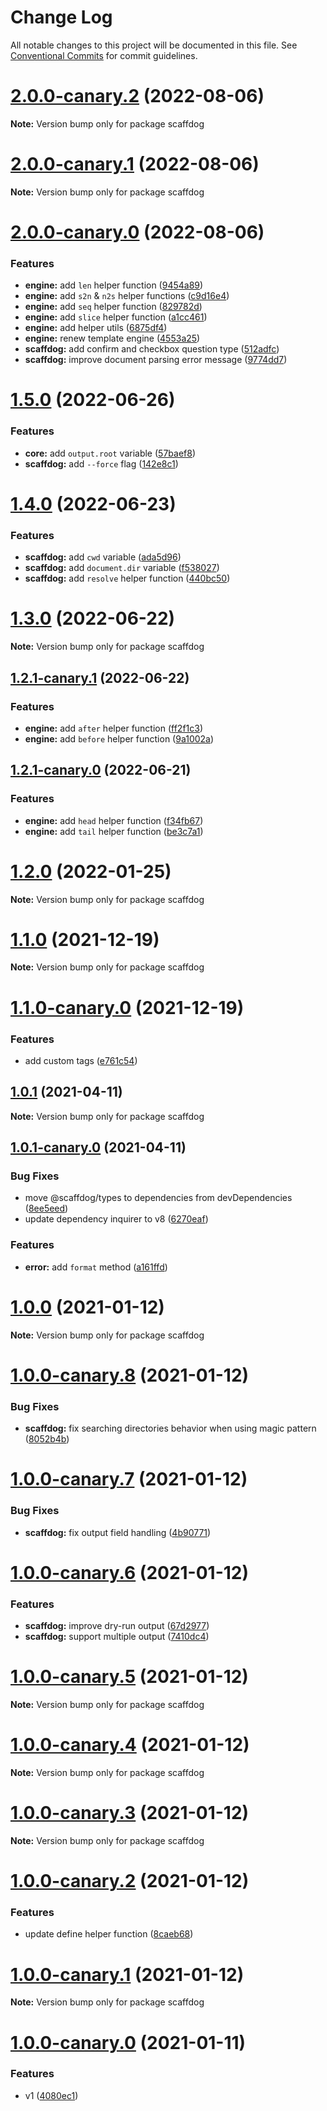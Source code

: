 # Change Log

All notable changes to this project will be documented in this file.
See [Conventional Commits](https://conventionalcommits.org) for commit guidelines.

# [2.0.0-canary.2](https://github.com/cats-oss/scaffdog/compare/v2.0.0-canary.1...v2.0.0-canary.2) (2022-08-06)

**Note:** Version bump only for package scaffdog

# [2.0.0-canary.1](https://github.com/cats-oss/scaffdog/compare/v2.0.0-canary.0...v2.0.0-canary.1) (2022-08-06)

**Note:** Version bump only for package scaffdog

# [2.0.0-canary.0](https://github.com/cats-oss/scaffdog/compare/v1.5.0...v2.0.0-canary.0) (2022-08-06)

### Features

- **engine:** add `len` helper function ([9454a89](https://github.com/cats-oss/scaffdog/commit/9454a89de05714a1f17fcc4678345e8391b0ea4f))
- **engine:** add `s2n` & `n2s` helper functions ([c9d16e4](https://github.com/cats-oss/scaffdog/commit/c9d16e44647648cc81d40309a26a656375c08219))
- **engine:** add `seq` helper function ([829782d](https://github.com/cats-oss/scaffdog/commit/829782db12c0821aaca2c6826083dc580a70fd06))
- **engine:** add `slice` helper function ([a1cc461](https://github.com/cats-oss/scaffdog/commit/a1cc4613ac65acd1982353409cd3d12d3f8c816f))
- **engine:** add helper utils ([6875df4](https://github.com/cats-oss/scaffdog/commit/6875df45c53fd7af4ab34f8784aa49e84ef869e5))
- **engine:** renew template engine ([4553a25](https://github.com/cats-oss/scaffdog/commit/4553a25bbae43c38dcaebb97cbe28fa4a24a16fa))
- **scaffdog:** add confirm and checkbox question type ([512adfc](https://github.com/cats-oss/scaffdog/commit/512adfc0369a6dffe72fac43ed9c073de43dab3e))
- **scaffdog:** improve document parsing error message ([9774dd7](https://github.com/cats-oss/scaffdog/commit/9774dd75229b9cfdd48f49e6bbedc80b73f3f74c))

# [1.5.0](https://github.com/cats-oss/scaffdog/compare/v1.4.0...v1.5.0) (2022-06-26)

### Features

- **core:** add `output.root` variable ([57baef8](https://github.com/cats-oss/scaffdog/commit/57baef84bde86c92976416a738e5c28ef397f47e))
- **scaffdog:** add `--force` flag ([142e8c1](https://github.com/cats-oss/scaffdog/commit/142e8c1bb2629737930c2e1844072e46596f3986))

# [1.4.0](https://github.com/cats-oss/scaffdog/compare/v1.3.0...v1.4.0) (2022-06-23)

### Features

- **scaffdog:** add `cwd` variable ([ada5d96](https://github.com/cats-oss/scaffdog/commit/ada5d96e6a82e411fe5cf6d4cf8ec641a6c750e5))
- **scaffdog:** add `document.dir` variable ([f538027](https://github.com/cats-oss/scaffdog/commit/f5380274e6eb4fc4d6cc3fc94a60a64e8e1e8285))
- **scaffdog:** add `resolve` helper function ([440bc50](https://github.com/cats-oss/scaffdog/commit/440bc507d7be9a86325eb5cff24386e78500d792))

# [1.3.0](https://github.com/cats-oss/scaffdog/compare/v1.2.1-canary.1...v1.3.0) (2022-06-22)

**Note:** Version bump only for package scaffdog

## [1.2.1-canary.1](https://github.com/cats-oss/scaffdog/compare/v1.2.1-canary.0...v1.2.1-canary.1) (2022-06-22)

### Features

- **engine:** add `after` helper function ([ff2f1c3](https://github.com/cats-oss/scaffdog/commit/ff2f1c3e793eff429f17e21f7003e9281804aa1a))
- **engine:** add `before` helper function ([9a1002a](https://github.com/cats-oss/scaffdog/commit/9a1002a628d230bd1bae0a4bcea40972c7ac181c))

## [1.2.1-canary.0](https://github.com/cats-oss/scaffdog/compare/v1.2.0...v1.2.1-canary.0) (2022-06-21)

### Features

- **engine:** add `head` helper function ([f34fb67](https://github.com/cats-oss/scaffdog/commit/f34fb678dde9c39c3f13a7477e7144976da5a371))
- **engine:** add `tail` helper function ([be3c7a1](https://github.com/cats-oss/scaffdog/commit/be3c7a1dc442d34226a3ec694970b32d6c3e4e6b))

# [1.2.0](https://github.com/cats-oss/scaffdog/compare/v1.1.0...v1.2.0) (2022-01-25)

**Note:** Version bump only for package scaffdog

# [1.1.0](https://github.com/cats-oss/scaffdog/compare/v1.1.0-canary.0...v1.1.0) (2021-12-19)

**Note:** Version bump only for package scaffdog

# [1.1.0-canary.0](https://github.com/cats-oss/scaffdog/compare/v1.0.1...v1.1.0-canary.0) (2021-12-19)

### Features

- add custom tags ([e761c54](https://github.com/cats-oss/scaffdog/commit/e761c546eb3265ef879454d4a29fcc3972397c43))

## [1.0.1](https://github.com/cats-oss/scaffdog/compare/v1.0.1-canary.0...v1.0.1) (2021-04-11)

**Note:** Version bump only for package scaffdog

## [1.0.1-canary.0](https://github.com/cats-oss/scaffdog/compare/v1.0.0...v1.0.1-canary.0) (2021-04-11)

### Bug Fixes

- move @scaffdog/types to dependencies from devDependencies ([8ee5eed](https://github.com/cats-oss/scaffdog/commit/8ee5eedd59bf8e0ccbf12a3884e662fe387980b6))
- update dependency inquirer to v8 ([6270eaf](https://github.com/cats-oss/scaffdog/commit/6270eaf539f8fb028666a401b60ed3500be6d82e))

### Features

- **error:** add `format` method ([a161ffd](https://github.com/cats-oss/scaffdog/commit/a161ffd8f7620a12c3348a45350f641e7a8ae48d))

# [1.0.0](https://github.com/cats-oss/scaffdog/compare/v1.0.0-canary.8...v1.0.0) (2021-01-12)

**Note:** Version bump only for package scaffdog

# [1.0.0-canary.8](https://github.com/cats-oss/scaffdog/compare/v1.0.0-canary.7...v1.0.0-canary.8) (2021-01-12)

### Bug Fixes

- **scaffdog:** fix searching directories behavior when using magic pattern ([8052b4b](https://github.com/cats-oss/scaffdog/commit/8052b4baf65dbfa264bb6af813b7193bf1525332))

# [1.0.0-canary.7](https://github.com/cats-oss/scaffdog/compare/v1.0.0-canary.6...v1.0.0-canary.7) (2021-01-12)

### Bug Fixes

- **scaffdog:** fix output field handling ([4b90771](https://github.com/cats-oss/scaffdog/commit/4b90771e36cf39f70434401d289ec051dc5bfc0d))

# [1.0.0-canary.6](https://github.com/cats-oss/scaffdog/compare/v1.0.0-canary.5...v1.0.0-canary.6) (2021-01-12)

### Features

- **scaffdog:** improve dry-run output ([67d2977](https://github.com/cats-oss/scaffdog/commit/67d2977f311987a510bf9c0663acb85c99ec49e6))
- **scaffdog:** support multiple output ([7410dc4](https://github.com/cats-oss/scaffdog/commit/7410dc4db2b7cacbd1beea461343696b01b7f534))

# [1.0.0-canary.5](https://github.com/cats-oss/scaffdog/compare/v1.0.0-canary.4...v1.0.0-canary.5) (2021-01-12)

**Note:** Version bump only for package scaffdog

# [1.0.0-canary.4](https://github.com/cats-oss/scaffdog/compare/v1.0.0-canary.3...v1.0.0-canary.4) (2021-01-12)

**Note:** Version bump only for package scaffdog

# [1.0.0-canary.3](https://github.com/cats-oss/scaffdog/compare/v1.0.0-canary.2...v1.0.0-canary.3) (2021-01-12)

**Note:** Version bump only for package scaffdog

# [1.0.0-canary.2](https://github.com/cats-oss/scaffdog/compare/v1.0.0-canary.1...v1.0.0-canary.2) (2021-01-12)

### Features

- update define helper function ([8caeb68](https://github.com/cats-oss/scaffdog/commit/8caeb680d666421a3ff42595bdfb3296130c60c9))

# [1.0.0-canary.1](https://github.com/cats-oss/scaffdog/compare/v1.0.0-canary.0...v1.0.0-canary.1) (2021-01-12)

**Note:** Version bump only for package scaffdog

# [1.0.0-canary.0](https://github.com/cats-oss/scaffdog/compare/v0.3.0...v1.0.0-canary.0) (2021-01-11)

### Features

- v1 ([4080ec1](https://github.com/cats-oss/scaffdog/commit/4080ec14ef4397bd9061afca92eaf742926e58ac))
